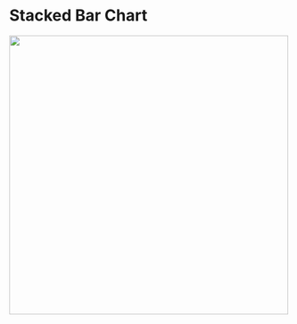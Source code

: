 # Stacked Bar Chart 

<img src="https://hanjoes.github.io/blog/images/stackedbarchart.png" width=500 >
